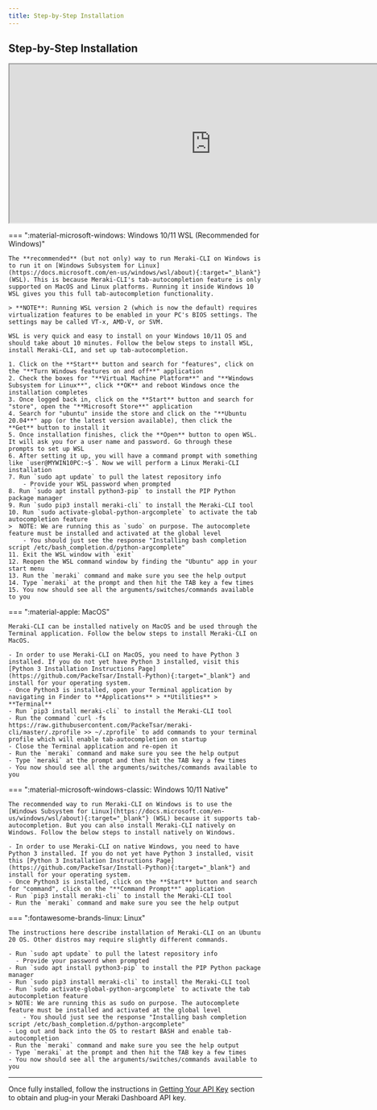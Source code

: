 ```yaml
---
title: Step-by-Step Installation
---
```


## Step-by-Step Installation

<p align="center">
  <iframe width="800" height="315 allowfullscreen"
    src="https://www.youtube.com/embed/uDfMvu_1rag">
  </iframe>
</p>

=== ":material-microsoft-windows: Windows 10/11 WSL (Recommended for Windows)"

    The **recommended** (but not only) way to run Meraki-CLI on Windows is to run it on [Windows Subsystem for Linux](https://docs.microsoft.com/en-us/windows/wsl/about){:target="_blank"} (WSL). This is because Meraki-CLI's tab-autocompletion feature is only supported on MacOS and Linux platforms. Running it inside Windows 10 WSL gives you this full tab-autocompletion functionality.

    > **NOTE**: Running WSL version 2 (which is now the default) requires virtualization features to be enabled in your PC's BIOS settings. The settings may be called VT-x, AMD-V, or SVM.

    WSL is very quick and easy to install on your Windows 10/11 OS and should take about 10 minutes. Follow the below steps to install WSL, install Meraki-CLI, and set up tab-autocompletion.

    1. Click on the **Start** button and search for "features", click on the "**Turn Windows features on and off**" application
    2. Check the boxes for "**Virtual Machine Platform**" and "**Windows Subsystem for Linux**", click **OK** and reboot Windows once the     installation completes
    3. Once logged back in, click on the **Start** button and search for "store", open the "**Microsoft Store**" application
    4. Search for "ubuntu" inside the store and click on the "**Ubuntu 20.04**" app (or the latest version available), then click the     **Get** button to install it
    5. Once installation finishes, click the **Open** button to open WSL. It will ask you for a user name and password. Go through these     prompts to set up WSL
    6. After setting it up, you will have a command prompt with something like `user@MYWIN10PC:~$`. Now we will perform a Linux Meraki-CLI installation
    7. Run `sudo apt update` to pull the latest repository info
        - Provide your WSL password when prompted
    8. Run `sudo apt install python3-pip` to install the PIP Python package manager
    9. Run `sudo pip3 install meraki-cli` to install the Meraki-CLI tool
    10. Run `sudo activate-global-python-argcomplete` to activate the tab autocompletion feature
    >  NOTE: We are running this as `sudo` on purpose. The autocomplete feature must be installed and activated at the global level
        - You should just see the response "Installing bash completion script /etc/bash_completion.d/python-argcomplete"
    11. Exit the WSL window with `exit`
    12. Reopen the WSL command window by finding the "Ubuntu" app in your start menu
    13. Run the `meraki` command and make sure you see the help output
    14. Type `meraki` at the prompt and then hit the TAB key a few times
    15. You now should see all the arguments/switches/commands available to you

=== ":material-apple: MacOS"

    Meraki-CLI can be installed natively on MacOS and be used through the Terminal application. Follow the below steps to install Meraki-CLI on MacOS.

    - In order to use Meraki-CLI on MacOS, you need to have Python 3 installed. If you do not yet have Python 3 installed, visit this [Python 3 Installation Instructions Page](https://github.com/PackeTsar/Install-Python){:target="_blank"} and install for your operating system.
    - Once Python3 is installed, open your Terminal application by navigating in Finder to **Applications** > **Utilities** > **Terminal**
    - Run `pip3 install meraki-cli` to install the Meraki-CLI tool
    - Run the command `curl -fs https://raw.githubusercontent.com/PackeTsar/meraki-cli/master/.zprofile >> ~/.zprofile` to add commands to your terminal profile which will enable tab-autocompletion on startup
    - Close the Terminal application and re-open it
    - Run the `meraki` command and make sure you see the help output
    - Type `meraki` at the prompt and then hit the TAB key a few times
    - You now should see all the arguments/switches/commands available to you

=== ":material-microsoft-windows-classic: Windows 10/11 Native"

    The recommended way to run Meraki-CLI on Windows is to use the [Windows Subsystem for Linux](https://docs.microsoft.com/en-us/windows/wsl/about){:target="_blank"} (WSL) because it supports tab-autocompletion. But you can also install Meraki-CLI natively on Windows. Follow the below steps to install natively on Windows.

    - In order to use Meraki-CLI on native Windows, you need to have Python 3 installed. If you do not yet have Python 3 installed, visit this [Python 3 Installation Instructions Page](https://github.com/PackeTsar/Install-Python){:target="_blank"} and install for your operating system.
    - Once Python3 is installed, click on the **Start** button and search for "command", click on the "**Command Prompt**" application
    - Run `pip3 install meraki-cli` to install the Meraki-CLI tool
    - Run the `meraki` command and make sure you see the help output

=== ":fontawesome-brands-linux: Linux"

    The instructions here describe installation of Meraki-CLI on an Ubuntu 20 OS. Other distros may require slightly different commands.

    - Run `sudo apt update` to pull the latest repository info
      - Provide your password when prompted
    - Run `sudo apt install python3-pip` to install the PIP Python package manager
    - Run `sudo pip3 install meraki-cli` to install the Meraki-CLI tool
    - Run `sudo activate-global-python-argcomplete` to activate the tab autocompletion feature
    > NOTE: We are running this as sudo on purpose. The autocomplete feature must be installed and activated at the global level
        - You should just see the response "Installing bash completion script /etc/bash_completion.d/python-argcomplete"
    - Log out and back into the OS to restart BASH and enable tab-autocompletion
    - Run the `meraki` command and make sure you see the help output
    - Type `meraki` at the prompt and then hit the TAB key a few times
    - You now should see all the arguments/switches/commands available to you

---

Once fully installed, follow the instructions in [Getting Your API Key](../getting-your-api-key/) section to obtain and plug-in your Meraki Dashboard API key.
